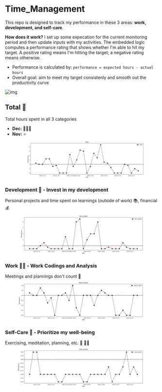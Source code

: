 # Time_Management
This repo is designed to track my performance in these 3 areas: **work, development, and self-care**. 

**How does it work?**
I set up some expecation for the current monitoring period and then update inputs with my activities. The embedded logic computes a performance rating that shows whether I'm able to hit my target. A positive rating means I'm hitting the target; a negative rating means otherwise. 
- Performance is calculated by: `performance = expected hours - actual hours`
- Overall goal: aim to meet my target consistenly and smooth out the productivity curve

![img](https://getlighthouse.com/blog/wp-content/uploads/2016/03/dilbert_career_path.png)

## Total 🎯
Total hours spent in all 3 categories
- **Dec:** 🌟🌟🌟
- **Nov:** ⭐
![total](https://github.com/krystinli/Time_Management/blob/main/img/total_plot.png)

### Development 🌳 - Invest in my development
Personal projects and time spent on learnings (outside of work) 📚, financial 💰
![coding](https://github.com/krystinli/Time_Management/blob/main/img/dev_plot.png)

### Work 🧑‍🔬 - Work Codings and Analysis
Meetings and plannings don't count 👀
![work](https://github.com/krystinli/Time_Management/blob/main/img/work_plot.png)

### Self-Care 💟 - Prioritize my well-being
Exercising, meditation, planning, etc. 🏡 🏃‍♀️
![planning](https://github.com/krystinli/Time_Management/blob/main/img/care_plot.png)

